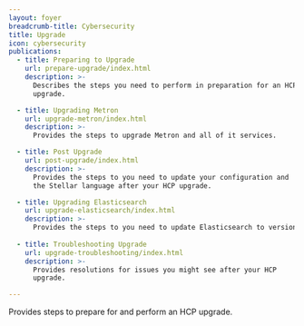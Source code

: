 ```yaml
---
layout: foyer
breadcrumb-title: Cybersecurity
title: Upgrade
icon: cybersecurity
publications:
  - title: Preparing to Upgrade 
    url: prepare-upgrade/index.html
    description: >-
      Describes the steps you need to perform in preparation for an HCP
      upgrade.

  - title: Upgrading Metron
    url: upgrade-metron/index.html
    description: >-
      Provides the steps to upgrade Metron and all of it services.  

  - title: Post Upgrade
    url: post-upgrade/index.html
    description: >-
      Provides the steps to you need to update your configuration and
      the Stellar language after your HCP upgrade. 

  - title: Upgrading Elasticsearch
    url: upgrade-elasticsearch/index.html
    description: >-
      Provides the steps to you need to update Elasticsearch to version 5.6.2.
 
  - title: Troubleshooting Upgrade
    url: upgrade-troubleshooting/index.html
    description: >-
      Provides resolutions for issues you might see after your HCP
      upgrade.

---
```


Provides steps to prepare for and perform an HCP upgrade.
